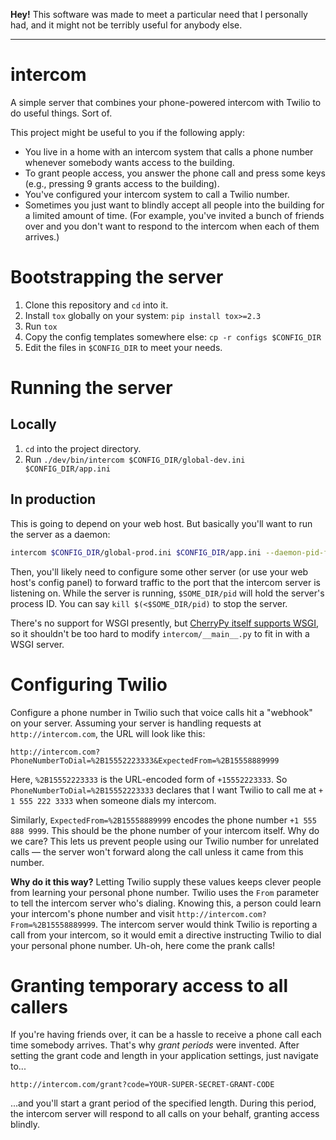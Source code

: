 **Hey!** This software was made to meet a particular need that I personally had, and it might not be terribly useful for anybody else.
* * *

intercom
==============
A simple server that combines your phone-powered intercom with Twilio to do useful things. Sort of.

This project might be useful to you if the following apply:

* You live in a home with an intercom system that calls a phone number whenever somebody wants access to the building.
* To grant people access, you answer the phone call and press some keys (e.g., pressing 9 grants access to the building).
* You've configured your intercom system to call a Twilio number.
* Sometimes you just want to blindly accept all people into the building for a limited amount of time. (For example, you've invited a bunch of friends over and you don't want to respond to the intercom when each of them arrives.)


# Bootstrapping the server

1. Clone this repository and `cd` into it.
1. Install `tox` globally on your system: `pip install tox>=2.3`
1. Run `tox`
1. Copy the config templates somewhere else: `cp -r configs $CONFIG_DIR`
1. Edit the files in `$CONFIG_DIR` to meet your needs.


# Running the server

## Locally

1. `cd` into the project directory.
1. Run `./dev/bin/intercom $CONFIG_DIR/global-dev.ini $CONFIG_DIR/app.ini`

## In production

This is going to depend on your web host. But basically you'll want to run the server as a daemon:

```sh
intercom $CONFIG_DIR/global-prod.ini $CONFIG_DIR/app.ini --daemon-pid-file $SOME_DIR/pid
```

Then, you'll likely need to configure some other server (or use your web host's config panel) to forward traffic to the port that the intercom server is listening on. While the server is running, `$SOME_DIR/pid` will hold the server's process ID. You can say `kill $(<$SOME_DIR/pid)` to stop the server.

There's no support for WSGI presently, but [CherryPy itself supports WSGI](http://docs.cherrypy.org/en/latest/deploy.html#wsgi-servers), so it shouldn't be too hard to modify `intercom/__main__.py` to fit in with a WSGI server.


# Configuring Twilio

Configure a phone number in Twilio such that voice calls hit a "webhook" on your server. Assuming your server is handling requests at `http://intercom.com`, the URL will look like this:

```
http://intercom.com?PhoneNumberToDial=%2B15552223333&ExpectedFrom=%2B15558889999
```

Here, `%2B15552223333` is the URL-encoded form of `+15552223333`. So `PhoneNumberToDial=%2B15552223333` declares that I want Twilio to call me at `+ 1 555 222 3333` when someone dials my intercom.

Similarly, `ExpectedFrom=%2B15558889999` encodes the phone number `+1 555 888 9999`. This should be the phone number of your intercom itself. Why do we care? This lets us prevent people using our Twilio number for unrelated calls — the server won't forward along the call unless it came from this number.

**Why do it this way?** Letting Twilio supply these values keeps clever people from learning your personal phone number. Twilio uses the `From` parameter to tell the intercom server who's dialing. Knowing this, a person could learn your intercom's phone number and visit `http://intercom.com?From=%2B15558889999`. The intercom server would think Twilio is reporting a call from your intercom, so it would emit a directive instructing Twilio to dial your personal phone number. Uh-oh, here come the prank calls!


# Granting temporary access to all callers

If you're having friends over, it can be a hassle to receive a phone call each time somebody arrives. That's why _grant periods_ were invented. After setting the grant code and length in your application settings, just navigate to...

```
http://intercom.com/grant?code=YOUR-SUPER-SECRET-GRANT-CODE
```

...and you'll start a grant period of the specified length. During this period, the intercom server will respond to all calls on your behalf, granting access blindly.

